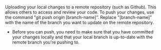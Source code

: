 Uploading your local changes to a remote repository (such as Github). This allows others to access and review your code. To push your changes, use the command "git push origin [branch-name]". Replace "[branch-name]" with the name of the branch you want to update on the remote repository.
* Before you can push, you need to make sure that you have committed your changes locally and that your local branch is up-to-date with the remote branch you're pushing to.